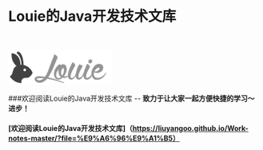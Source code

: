 #  Louie的Java开发技术文库

<br>

![欢迎阅读！](amWiki/images/logss.png "欢迎阅读！")  

###欢迎阅读Louie的Java开发技术文库
  --  **致力于让大家一起方便快捷的学习〜进步！**   
  
  
  
  
  
  
#### [欢迎阅读Louie的Java开发技术文库]（https://liuyangoo.github.io/Work-notes-master/?file=%E9%A6%96%E9%A1%B5）
